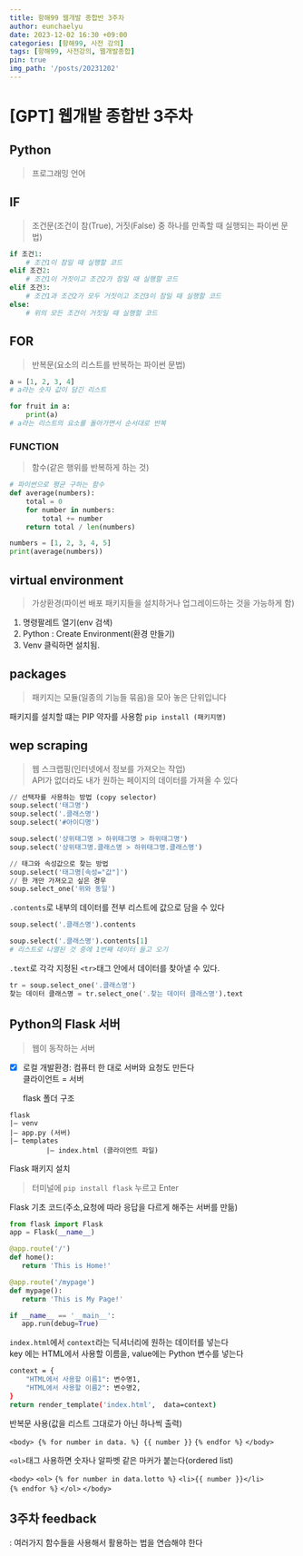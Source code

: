 ```yaml
---
title: 항해99 웹개발 종합반 3주차
author: eunchaelyu
date: 2023-12-02 16:30 +09:00
categories: [항해99, 사전 강의]
tags: [항해99, 사전강의, 웹개발종합]
pin: true
img_path: '/posts/20231202'
---
```


# [GPT] 웹개발 종합반 3주차

##  Python
> 프로그래밍 언어

## IF
> 조건문(조건이 참(True), 거짓(False) 중 하나를 만족할 때 실행되는 파이썬 문법)

```python
if 조건1:
    # 조건1이 참일 때 실행할 코드
elif 조건2:
    # 조건1이 거짓이고 조건2가 참일 때 실행할 코드
elif 조건3:
    # 조건1과 조건2가 모두 거짓이고 조건3이 참일 때 실행할 코드
else:
    # 위의 모든 조건이 거짓일 때 실행할 코드
```

## FOR
> 반복문(요소의 리스트를 반복하는 파이썬 문법)

```python
a = [1, 2, 3, 4]
# a라는 숫자 값이 담긴 리스트

for fruit in a:
	print(a)
# a라는 리스트의 요소를 돌아가면서 순서대로 반복
```

### FUNCTION
> 함수(같은 행위를 반복하게 하는 것)

```python
# 파이썬으로 평균 구하는 함수
def average(numbers):
    total = 0
    for number in numbers:
        total += number
    return total / len(numbers)

numbers = [1, 2, 3, 4, 5]
print(average(numbers)) 
```

## virtual environment
> 가상환경(파이썬 배포 패키지들을 설치하거나 업그레이드하는 것을 가능하게 함)

1. 명령팔레트 열기(env 검색)
2. Python : Create Environment(환경 만들기)
3. Venv 클릭하면 설치됨. 

## packages
> 패키지는 모듈(일종의 기능들 묶음)을 모아 놓은 단위입니다

  패키지를 설치할 떄는 PIP 약자를 사용함 ``pip install (패키지명)``

## wep scraping 
> 웹 스크랩핑(인터넷에서 정보를 가져오는 작업)\
> API가 없더라도 내가 원하는 페이지의 데이터를 가져올 수 있다

```python
// 선택자를 사용하는 방법 (copy selector)
soup.select('태그명')
soup.select('.클래스명')
soup.select('#아이디명')

soup.select('상위태그명 > 하위태그명 > 하위태그명')
soup.select('상위태그명.클래스명 > 하위태그명.클래스명')

// 태그와 속성값으로 찾는 방법
soup.select('태그명[속성="값"]')
// 한 개만 가져오고 싶은 경우
soup.select_one('위와 동일')
```

   ``.contents``로 내부의 데이터를 전부 리스트에 값으로 담을 수 있다

```python
soup.select('.클래스명').contents

soup.select('.클래스명').contents[1]
# 리스트로 나열된 것 중에 1번째 데이터 들고 오기
```

   ``.text``로 각각 지정된 ``<tr>``태그 안에서 데이터를 찾아낼 수 있다.

```python
tr = soup.select_one('.클래스명')
찾는 데이터 클래스명 = tr.select_one('.찾는 데이터 클래스명').text
```

## Python의 Flask 서버
> 웹이 동작하는 서버

- [x] 로컬 개발환경: 컴퓨터 한 대로 서버와 요청도 만든다\
클라이언트 = 서버


  flask 폴더 구조

```text
flask
|— venv
|— app.py (서버)
|— templates
         |— index.html (클라이언트 파일)
```

Flask 패키지 설치
> 터미널에 ``pip install flask`` 누르고 Enter



  Flask 기초 코드(주소,요청에 따라 응답을 다르게 해주는 서버를 만듦)

```python
from flask import Flask
app = Flask(__name__)

@app.route('/')
def home():
   return 'This is Home!'

@app.route('/mypage')
def mypage():  
   return 'This is My Page!'

if __name__ == '__main__':  
   app.run(debug=True)
```

  ``index.html``에서 ``context``라는 딕셔너리에 원하는 데이터를 넣는다\
key 에는 HTML에서 사용할 이름을, value에는 Python 변수를 넣는다

```bash
context = {
	"HTML에서 사용할 이름1": 변수명1,
	"HTML에서 사용할 이름2": 변수명2,
}
return render_template('index.html',  data=context)
```

  반복문 사용(값을 리스트 그대로가 아닌 하나씩 출력)
  
`<body>
    {% for number in data. %}
            {{ number }}`
    `{% endfor %}`
`</body>`


  ``<ol>``태그 사용하면 숫자나 알파벳 같은 마커가 붙는다(ordered list)

`<body>`
  `<ol>`
    `{% for number in data.lotto %}`
    `<li>{{ number }}</li>`  
    `{% endfor %}`
  `</ol>`
`</body>`





## 3주차 feedback
: 여러가지 함수들을 사용해서 활용하는 법을 연습해야 한다


